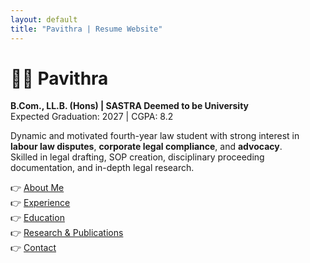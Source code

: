 ```yaml
---
layout: default
title: "Pavithra | Resume Website"
---
```


# 👩‍⚖️ Pavithra
**B.Com., LL.B. (Hons) | SASTRA Deemed to be University**  
Expected Graduation: 2027 | CGPA: 8.2  

Dynamic and motivated fourth-year law student with strong interest in **labour law disputes**, **corporate legal compliance**, and **advocacy**.  
Skilled in legal drafting, SOP creation, disciplinary proceeding documentation, and in-depth legal research.  

👉 [About Me](about.md)  
👉 [Experience](experience.md)  
👉 [Education](education.md)  
👉 [Research & Publications](research.md)  
👉 [Contact](contact.md)
